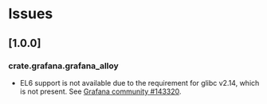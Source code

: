 # Issues

## [1.0.0]

### crate.grafana.grafana_alloy

- EL6 support is not available due to the requirement for glibc v2.14, which is not present. See [Grafana community #143320](https://community.grafana.com/t/opt-grafana-alloy-bin-alloy-linux-amd64-lib64-libc-so-6-version-glibc-2-14-not-found/143320).